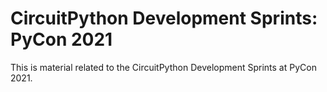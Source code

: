 # CircuitPython Development Sprints: PyCon 2021

This is material related to the CircuitPython Development Sprints at PyCon 2021.
